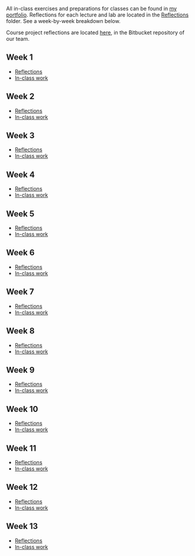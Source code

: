 All in-class exercises and preparations for classes
can be found in [my portfolio](portfolio.md). Reflections for each lecture and lab are located in
the [Reflections](Reflections) folder. See a week-by-week breakdown below.

Course project reflections are located [here](https://bitbucket.org/rootskarel/bank/src/master/personal%20logs/Karmen's%20log.md), in the Bitbucket
repository of our team.

## Week 1
 - [Reflections](Reflections/week1_reflections.md)
 - [In-class work](portfolio.md)

## Week 2
 - [Reflections](Reflections/week2_reflections.md)
 - [In-class work](portfolio.md)

## Week 3
 - [Reflections](Reflections/week3_reflections.md)
 - [In-class work](portfolio.md)

## Week 4
 - [Reflections](Reflections/week4_reflections.md)
 - [In-class work](portfolio.md)

## Week 5
 - [Reflections](Reflections/week5_reflections.md)
 - [In-class work](portfolio.md)

## Week 6
 - [Reflections](Reflections/week6_reflections.md)
 - [In-class work](portfolio.md)

## Week 7
 - [Reflections](Reflections/week7_reflections.md)
 - [In-class work](portfolio.md)
 
## Week 8
 - [Reflections](Reflections/week8_reflections.md)
 - [In-class work](portfolio.md)
 
 ## Week 9
 - [Reflections](Reflections/week9_reflections.md)
 - [In-class work](portfolio.md)

## Week 10
 - [Reflections](Reflections/week10_reflections.md)
 - [In-class work](portfolio.md)
 
 ## Week 11
 - [Reflections](Reflections/week11_reflections.md)
 - [In-class work](portfolio.md)
 
  ## Week 12
 - [Reflections](Reflections/week12_reflections.md)
 - [In-class work](portfolio.md)
  
  ## Week 13
 - [Reflections](Reflections/week13_reflections.md)
 - [In-class work](portfolio.md)